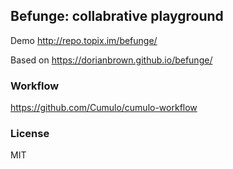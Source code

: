 
Befunge: collabrative playground
------

Demo http://repo.topix.im/befunge/

Based on https://dorianbrown.github.io/befunge/

### Workflow

https://github.com/Cumulo/cumulo-workflow

### License

MIT
